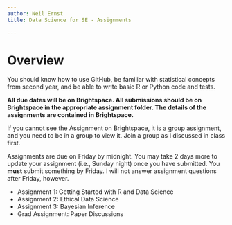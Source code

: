 ```yaml
---
author: Neil Ernst
title: Data Science for SE - Assignments

---
```


# Overview

You should know how to use GitHub, be familiar with statistical concepts from second year, and be able to write basic R or Python code and tests.

**All due dates will be on Brightspace. All submissions should be on Brightspace in the appropriate assignment folder. The details of the assignments are contained in Brightspace.** 

If you cannot see the Assignment on Brightspace, it is a group assignment, and you need to be in a group to view it. Join a group as I discussed in class first.

Assignments are due on Friday by midnight. You may take 2 days more to update your assignment (i.e., Sunday night) once you have submitted. You **must** submit something by Friday. I will not answer assignment questions after Friday, however.

- Assignment 1: Getting Started with R and Data Science
- Assignment 2: Ethical Data Science
- Assignment 3: Bayesian Inference
- Grad Assignment: Paper Discussions
 
